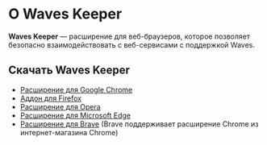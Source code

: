 # О Waves Keeper

**Waves Keeper** — расширение для веб-браузеров, которое позволяет безопасно взаимодействовать с веб-сервисами с поддержкой Waves.

## Скачать Waves Keeper

* [Расширение для Google Chrome](https://chrome.google.com/webstore/detail/waves-keeper/lpilbniiabackdjcionkobglmddfbcjo)
* [Аддон для Firefox](https://addons.mozilla.org/en-US/firefox/addon/waves-keeper)
* [Расширение для Opera](https://addons.opera.com/ru/extensions/details/waves-keeper)
* [Расширение для Microsoft Edge](https://www.microsoft.com/en-us/p/waves-keeper/9npz1hrq32nt?activetab=pivot:overviewtab)
* [Расширение для Brave](https://chrome.google.com/webstore/detail/waves-keeper/lpilbniiabackdjcionkobglmddfbcjo) (Brave поддерживает расширение Chrome из интернет-магазина Chrome)
